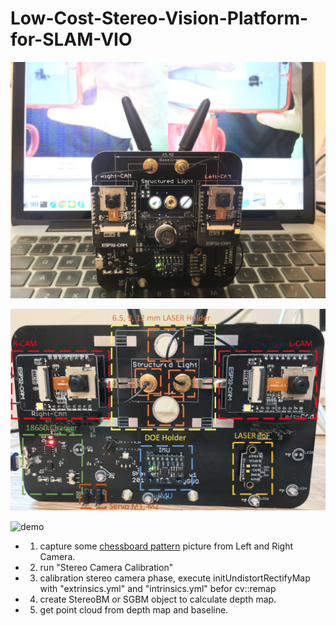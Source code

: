 # Low-Cost-Stereo-Vision-Platform-for-SLAM-VIO

![v1.3](https://github.com/GCY/Low-Cost-Stereo-Vision-Platform-for-SLAM-VIO/blob/master/res/v1.3.jpg?raw=true)

![diagram](https://github.com/GCY/Low-Cost-Stereo-Vision-Platform-for-SLAM-VIO/blob/master/res/diagram.png?raw=true)


![demo](https://github.com/GCY/Low-Cost-Stereo-Vision-Platform-for-SLAM-VIO/blob/master/res/demo.gif) 

 - 1. capture some [chessboard pattern](https://raw.githubusercontent.com/opencv/opencv/master/doc/pattern.png) picture from Left and Right Camera.
 - 2. run "Stereo Camera Calibration"
 - 3. calibration stereo camera phase, execute initUndistortRectifyMap with "extrinsics.yml" and "intrinsics.yml" befor cv::remap
 - 4. create StereoBM or SGBM object to calculate depth map.
 - 5. get point cloud from depth map and baseline.
